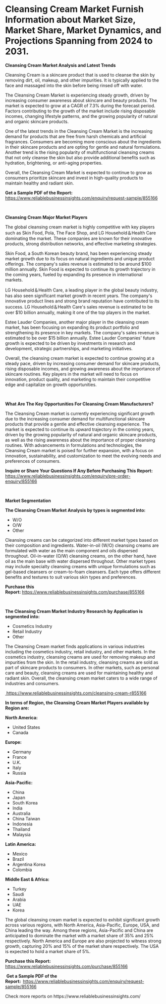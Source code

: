 <p><h1>Cleansing Cream Market Furnish Information about Market Size, Market Share, Market Dynamics, and Projections Spanning from 2024 to 2031.</h1></p><p><strong>Cleansing Cream Market Analysis and Latest Trends</strong></p>
<p><p>Cleansing Cream is a skincare product that is used to cleanse the skin by removing dirt, oil, makeup, and other impurities. It is typically applied to the face and massaged into the skin before being rinsed off with water.</p><p>The Cleansing Cream Market is experiencing steady growth, driven by increasing consumer awareness about skincare and beauty products. The market is expected to grow at a CAGR of 7.3% during the forecast period. Factors contributing to the growth of the market include rising disposable incomes, changing lifestyle patterns, and the growing popularity of natural and organic skincare products.</p><p>One of the latest trends in the Cleansing Cream Market is the increasing demand for products that are free from harsh chemicals and artificial fragrances. Consumers are becoming more conscious about the ingredients in their skincare products and are opting for gentle and natural formulations. Another trend is the rising popularity of multifunctional cleansing creams that not only cleanse the skin but also provide additional benefits such as hydration, brightening, or anti-aging properties.</p><p>Overall, the Cleansing Cream Market is expected to continue to grow as consumers prioritize skincare and invest in high-quality products to maintain healthy and radiant skin.</p></p>
<p><strong>Get a Sample PDF of the Report:&nbsp;</strong> <a href="https://www.reliablebusinessinsights.com/enquiry/request-sample/855166">https://www.reliablebusinessinsights.com/enquiry/request-sample/855166</a></p>
<p>&nbsp;</p>
<p><strong>Cleansing Cream Major Market Players</strong></p>
<p><p>The global cleansing cream market is highly competitive with key players such as Skin Food, Pola, The Face Shop, and LG Household＆Health Care dominating the market. These companies are known for their innovative products, strong distribution networks, and effective marketing strategies. </p><p>Skin Food, a South Korean beauty brand, has been experiencing steady market growth due to its focus on natural ingredients and unique product offerings. The company's sales revenue is estimated to be around $100 million annually. Skin Food is expected to continue its growth trajectory in the coming years, fueled by expanding its presence in international markets.</p><p>LG Household＆Health Care, a leading player in the global beauty industry, has also seen significant market growth in recent years. The company's innovative product lines and strong brand reputation have contributed to its success. LG Household＆Health Care's sales revenue is estimated to be over $10 billion annually, making it one of the top players in the market.</p><p>Estee Lauder Companies, another major player in the cleansing cream market, has been focusing on expanding its product portfolio and strengthening its presence in key markets. The company's sales revenue is estimated to be over $15 billion annually. Estee Lauder Companies' future growth is expected to be driven by investments in research and development, strategic partnerships, and marketing initiatives.</p><p>Overall, the cleansing cream market is expected to continue growing at a steady pace, driven by increasing consumer demand for skincare products, rising disposable incomes, and growing awareness about the importance of skincare routines. Key players in the market will need to focus on innovation, product quality, and marketing to maintain their competitive edge and capitalize on growth opportunities.</p></p>
<p>&nbsp;</p>
<p><strong>What Are The Key Opportunities For Cleansing Cream Manufacturers?</strong></p>
<p><p>The Cleansing Cream market is currently experiencing significant growth due to the increasing consumer demand for multifunctional skincare products that provide a gentle and effective cleansing experience. The market is expected to continue its upward trajectory in the coming years, driven by the growing popularity of natural and organic skincare products, as well as the rising awareness about the importance of proper cleansing routines. With advancements in formulations and technologies, the Cleansing Cream market is poised for further expansion, with a focus on innovation, sustainability, and customization to meet the evolving needs and preferences of consumers.</p></p>
<p><strong>Inquire or Share Your Questions If Any Before Purchasing This Report:</strong> <a href="https://www.reliablebusinessinsights.com/enquiry/pre-order-enquiry/855166">https://www.reliablebusinessinsights.com/enquiry/pre-order-enquiry/855166</a></p>
<p>&nbsp;</p>
<p><strong>Market Segmentation</strong></p>
<p><strong>The Cleansing Cream Market Analysis by types is segmented into:</strong></p>
<p><ul><li>W/O</li><li>O/W</li><li>Other</li></ul></p>
<p><p>Cleansing creams can be categorized into different market types based on their composition and ingredients. Water-in-oil (W/O) cleansing creams are formulated with water as the main component and oils dispersed throughout. Oil-in-water (O/W) cleansing creams, on the other hand, have oil as the main base with water dispersed throughout. Other market types may include specialty cleansing creams with unique formulations such as gel-based cleansers or cream-to-foam cleansers. Each type offers different benefits and textures to suit various skin types and preferences.</p></p>
<p><strong>Purchase this Report:&nbsp;</strong><a href="https://www.reliablebusinessinsights.com/purchase/855166">https://www.reliablebusinessinsights.com/purchase/855166</a></p>
<p>&nbsp;</p>
<p><strong>The Cleansing Cream Market Industry Research by Application is segmented into:</strong></p>
<p><ul><li>Cosmetics Industry</li><li>Retail Industry</li><li>Other</li></ul></p>
<p><p>The Cleansing Cream market finds applications in various industries including the cosmetics industry, retail industry, and other markets. In the cosmetics industry, cleansing creams are used for removing makeup and impurities from the skin. In the retail industry, cleansing creams are sold as part of skincare products to consumers. In other markets, such as personal care and beauty, cleansing creams are used for maintaining healthy and radiant skin. Overall, the cleansing cream market caters to a wide range of industries and consumers.</p></p>
<p><a href="https://www.reliablebusinessinsights.com/cleansing-cream-r855166">&nbsp;https://www.reliablebusinessinsights.com/cleansing-cream-r855166</a></p>
<p><strong>In terms of Region, the Cleansing Cream Market Players available by Region are:</strong></p>
<p>
    <p> <strong> North America: </strong>
        <ul>
            <li>United States</li>
            <li>Canada</li>
        </ul>
        </p> 
    <p> <strong> Europe: </strong>
        <ul>
            <li>Germany</li>
            <li>France</li>
            <li>U.K.</li>
            <li>Italy</li>
            <li>Russia</li>
        </ul>
        </p> 
    <p> <strong> Asia-Pacific: </strong>
        <ul>
            <li>China</li>
            <li>Japan</li>
            <li>South Korea</li>
            <li>India</li>
            <li>Australia</li>
            <li>China Taiwan</li>
            <li>Indonesia</li>
            <li>Thailand</li>
            <li>Malaysia</li>
        </ul>
        </p> 
    <p> <strong> Latin America: </strong>
        <ul>
            <li>Mexico</li>
            <li>Brazil</li>
            <li>Argentina Korea</li>
            <li>Colombia</li>
        </ul>
        </p> 
    <p> <strong> Middle East & Africa: </strong>
        <ul>
            <li>Turkey</li>
            <li>Saudi</li>
            <li>Arabia</li>
            <li>UAE</li>
            <li>Korea</li>
        </ul>
    </p>
    </p>
<p><p>The global cleansing cream market is expected to exhibit significant growth across various regions, with North America, Asia-Pacific, Europe, USA, and China leading the way. Among these regions, Asia-Pacific and China are anticipated to dominate the market with a market share of 35% and 25% respectively. North America and Europe are also projected to witness strong growth, capturing 20% and 15% of the market share respectively. The USA is expected to hold a market share of 5%.</p></p>
<p><strong>Purchase this Report: </strong><a href="https://www.reliablebusinessinsights.com/purchase/855166">https://www.reliablebusinessinsights.com/purchase/855166</a></p>
<p>&nbsp;<strong>Get a Sample PDF of the Report:&nbsp;&nbsp;</strong><a href="https://www.reliablebusinessinsights.com/enquiry/request-sample/855166">https://www.reliablebusinessinsights.com/enquiry/request-sample/855166</a></p>
<p><strong></strong></p>
<p>Check more reports on https://www.reliablebusinessinsights.com/</p>